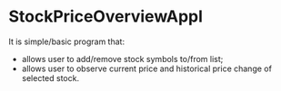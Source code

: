 # StockPriceOverviewAppl

It is simple/basic program that:
- allows user to add/remove stock symbols to/from list;
- allows user to observe current price and historical price change of selected stock.
